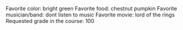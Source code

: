 Favorite color: bright green
Favorite food: chestnut pumpkin
Favorite musician/band: dont listen to music
Favorite movie: lord of the rings
Requested grade in the course: 100
